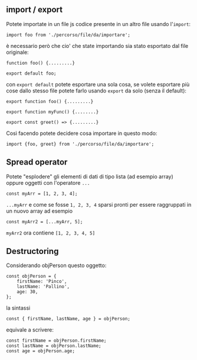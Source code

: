 ## import / export

Potete importate in un file js codice presente in un altro file usando l'`import`:

```
import foo from './percorso/file/da/importare';
```

è necessario però che cio' che state importando sia stato esportato dal file originale:

```
function foo() {.........}

export default foo;
```

con `export default` potete esportare una sola cosa, se volete esportare più cose dallo stesso file potete farlo usando `export` da solo (senza il default):

```
export function foo() {.........}

export function myFunc() {........}

export const greet() => {.........}
```

Così facendo potete decidere cosa importare in questo modo:

```
import {foo, greet} from './percorso/file/da/importare';
```

## Spread operator

Potete "esplodere" gli elementi di dati di tipo lista (ad esempio array) oppure oggetti con l'operatore `...`

```
const myArr = [1, 2, 3, 4];
```

`...myArr` e come se fosse `1, 2, 3, 4` sparsi pronti per essere raggruppati in un nuovo array ad esempio

```
const myArr2 = [...myArr, 5];
```

`myArr2` ora contiene `[1, 2, 3, 4, 5]`

## Destructoring

Considerando objPerson questo oggetto:

```
const objPerson = {
    firstName: 'Pinco',
    lastName: 'Pallino',
    age: 30,
};
```

la sintassi

```
const { firstName, lastName, age } = objPerson;
```

equivale a scrivere:

```
const firstName = objPerson.firstName;
const lastName = objPerson.lastName;
const age = objPerson.age;
```
